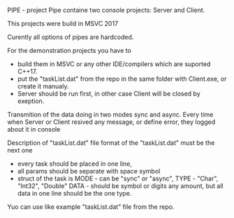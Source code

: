 PIPE - project
Pipe containe two console projects: Server and Client.

This projects were build in MSVC 2017

Curently all options of pipes are hardcoded. 

For the demonstration projects you have to 
 - build them in MSVC or any other IDE/compilers which are suported  C++17.
 - put the "taskList.dat" from the repo in the same folder with Client.exe,
       or create it manualy.
 - Server should be run first, in other case Client will be closed by exeption.

Transmition of the data doing in two modes sync and async.
Every time when Server or Client resived any message, or define error, they logged about it in console 



Description of "taskList.dat" file
format of the "taskList.dat" must be the next one
 - every task should be placed in one line,
 - all params should be separate with space symbol 
 - struct of the task is
         <MODE> <TYPE> <DATA> 
   MODE - can be "sync" or "async",
   TYPE - "Char", "Int32", "Double"
   DATA - should be symbol or digits any amount, but all data in one line should be the one type. 

Yuo can use like example "taskList.dat" file from the repo.



 

